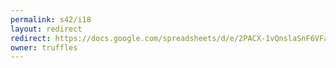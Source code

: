 ```yaml
---
permalink: s42/i18
layout: redirect
redirect: https://docs.google.com/spreadsheets/d/e/2PACX-1vQnslaSnF6VFax2FwETXP_TEasVqD5q_alPJwO40Jgd0vaxmVDeugJC2pv8LgYTJQxYQsgxhUBxqq7K/pubhtml
owner: truffles
---
```

